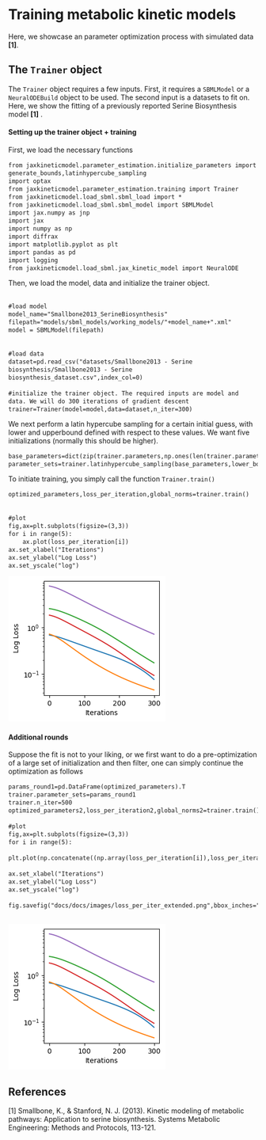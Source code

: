 # Training metabolic kinetic models
Here, we showcase an parameter optimization process with simulated data **[1]**.

## The `Trainer` object
The `Trainer` object requires a few inputs. First, it requires a `SBMLModel` or a `NeuralODEBuild` object to be used. The second input is a datasets to fit on. Here, we show the fitting of a previously reported Serine Biosynthesis model **[1]** .

#### Setting up the trainer object + training
First, we load the necessary functions 

```python3
from jaxkineticmodel.parameter_estimation.initialize_parameters import generate_bounds,latinhypercube_sampling
import optax
from jaxkineticmodel.parameter_estimation.training import Trainer
from jaxkineticmodel.load_sbml.sbml_load import *
from jaxkineticmodel.load_sbml.sbml_model import SBMLModel
import jax.numpy as jnp
import jax
import numpy as np
import diffrax 
import matplotlib.pyplot as plt
import pandas as pd
import logging
from jaxkineticmodel.load_sbml.jax_kinetic_model import NeuralODE
```

Then, we load the model, data and initialize the trainer object. 

```python3 

#load model
model_name="Smallbone2013_SerineBiosynthesis"
filepath="models/sbml_models/working_models/"+model_name+".xml"
model = SBMLModel(filepath)


#load data
dataset=pd.read_csv("datasets/Smallbone2013 - Serine biosynthesis/Smallbone2013 - Serine biosynthesis_dataset.csv",index_col=0)

#initialize the trainer object. The required inputs are model and data. We will do 300 iterations of gradient descent
trainer=Trainer(model=model,data=dataset,n_iter=300)

```
We next perform a latin hypercube sampling for a certain initial guess, with lower and upperbound defined with respect to these values. We want five initializations (normally this should be higher).

```python3
base_parameters=dict(zip(trainer.parameters,np.ones(len(trainer.parameters))))
parameter_sets=trainer.latinhypercube_sampling(base_parameters,lower_bound=1/10,upper_bound=10,N=5)
```
To initiate training, you simply call the function `Trainer.train()`
```python3
optimized_parameters,loss_per_iteration,global_norms=trainer.train()


#plot
fig,ax=plt.subplots(figsize=(3,3))
for i in range(5):
    ax.plot(loss_per_iteration[i])
ax.set_xlabel("Iterations")
ax.set_ylabel("Log Loss")
ax.set_yscale("log")

```

![loss](images/loss_per_iter.png)

#### Additional rounds
Suppose the fit is not to your liking, or we first want to do a pre-optimization of a large set of initialization and then filter, one can simply continue the optimization as follows

```python3
params_round1=pd.DataFrame(optimized_parameters).T
trainer.parameter_sets=params_round1
trainer.n_iter=500
optimized_parameters2,loss_per_iteration2,global_norms2=trainer.train()

#plot
fig,ax=plt.subplots(figsize=(3,3))
for i in range(5):
    plt.plot(np.concatenate((np.array(loss_per_iteration[i]),loss_per_iteration2[i])))

ax.set_xlabel("Iterations")
ax.set_ylabel("Log Loss")
ax.set_yscale("log")

fig.savefig("docs/docs/images/loss_per_iter_extended.png",bbox_inches="tight")


```
![loss_extended](images/loss_per_iter.png)


## References
[1] Smallbone, K., & Stanford, N. J. (2013). Kinetic modeling of metabolic pathways: Application to serine biosynthesis. Systems Metabolic Engineering: Methods and Protocols, 113-121.

